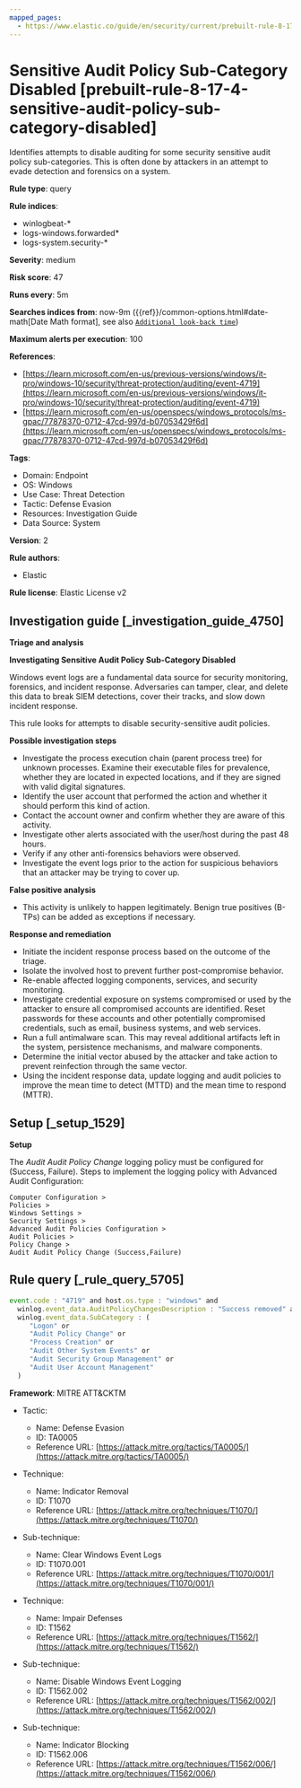 ```yaml
---
mapped_pages:
  - https://www.elastic.co/guide/en/security/current/prebuilt-rule-8-17-4-sensitive-audit-policy-sub-category-disabled.html
---
```


# Sensitive Audit Policy Sub-Category Disabled [prebuilt-rule-8-17-4-sensitive-audit-policy-sub-category-disabled]

Identifies attempts to disable auditing for some security sensitive audit policy sub-categories. This is often done by attackers in an attempt to evade detection and forensics on a system.

**Rule type**: query

**Rule indices**:

* winlogbeat-*
* logs-windows.forwarded*
* logs-system.security-*

**Severity**: medium

**Risk score**: 47

**Runs every**: 5m

**Searches indices from**: now-9m ({{ref}}/common-options.html#date-math[Date Math format], see also [`Additional look-back time`](docs-content://solutions/security/detect-and-alert/create-detection-rule.md#rule-schedule))

**Maximum alerts per execution**: 100

**References**:

* [https://learn.microsoft.com/en-us/previous-versions/windows/it-pro/windows-10/security/threat-protection/auditing/event-4719](https://learn.microsoft.com/en-us/previous-versions/windows/it-pro/windows-10/security/threat-protection/auditing/event-4719)
* [https://learn.microsoft.com/en-us/openspecs/windows_protocols/ms-gpac/77878370-0712-47cd-997d-b07053429f6d](https://learn.microsoft.com/en-us/openspecs/windows_protocols/ms-gpac/77878370-0712-47cd-997d-b07053429f6d)

**Tags**:

* Domain: Endpoint
* OS: Windows
* Use Case: Threat Detection
* Tactic: Defense Evasion
* Resources: Investigation Guide
* Data Source: System

**Version**: 2

**Rule authors**:

* Elastic

**Rule license**: Elastic License v2

## Investigation guide [_investigation_guide_4750]

**Triage and analysis**

**Investigating Sensitive Audit Policy Sub-Category Disabled**

Windows event logs are a fundamental data source for security monitoring, forensics, and incident response. Adversaries can tamper, clear, and delete this data to break SIEM detections, cover their tracks, and slow down incident response.

This rule looks for attempts to disable security-sensitive audit policies.

**Possible investigation steps**

* Investigate the process execution chain (parent process tree) for unknown processes. Examine their executable files for prevalence, whether they are located in expected locations, and if they are signed with valid digital signatures.
* Identify the user account that performed the action and whether it should perform this kind of action.
* Contact the account owner and confirm whether they are aware of this activity.
* Investigate other alerts associated with the user/host during the past 48 hours.
* Verify if any other anti-forensics behaviors were observed.
* Investigate the event logs prior to the action for suspicious behaviors that an attacker may be trying to cover up.

**False positive analysis**

* This activity is unlikely to happen legitimately. Benign true positives (B-TPs) can be added as exceptions if necessary.

**Response and remediation**

* Initiate the incident response process based on the outcome of the triage.
* Isolate the involved host to prevent further post-compromise behavior.
* Re-enable affected logging components, services, and security monitoring.
* Investigate credential exposure on systems compromised or used by the attacker to ensure all compromised accounts are identified. Reset passwords for these accounts and other potentially compromised credentials, such as email, business systems, and web services.
* Run a full antimalware scan. This may reveal additional artifacts left in the system, persistence mechanisms, and malware components.
* Determine the initial vector abused by the attacker and take action to prevent reinfection through the same vector.
* Using the incident response data, update logging and audit policies to improve the mean time to detect (MTTD) and the mean time to respond (MTTR).


## Setup [_setup_1529]

**Setup**

The *Audit Audit Policy Change* logging policy must be configured for (Success, Failure). Steps to implement the logging policy with Advanced Audit Configuration:

```
Computer Configuration >
Policies >
Windows Settings >
Security Settings >
Advanced Audit Policies Configuration >
Audit Policies >
Policy Change >
Audit Audit Policy Change (Success,Failure)
```


## Rule query [_rule_query_5705]

```js
event.code : "4719" and host.os.type : "windows" and
  winlog.event_data.AuditPolicyChangesDescription : "Success removed" and
  winlog.event_data.SubCategory : (
     "Logon" or
     "Audit Policy Change" or
     "Process Creation" or
     "Audit Other System Events" or
     "Audit Security Group Management" or
     "Audit User Account Management"
  )
```

**Framework**: MITRE ATT&CKTM

* Tactic:

    * Name: Defense Evasion
    * ID: TA0005
    * Reference URL: [https://attack.mitre.org/tactics/TA0005/](https://attack.mitre.org/tactics/TA0005/)

* Technique:

    * Name: Indicator Removal
    * ID: T1070
    * Reference URL: [https://attack.mitre.org/techniques/T1070/](https://attack.mitre.org/techniques/T1070/)

* Sub-technique:

    * Name: Clear Windows Event Logs
    * ID: T1070.001
    * Reference URL: [https://attack.mitre.org/techniques/T1070/001/](https://attack.mitre.org/techniques/T1070/001/)

* Technique:

    * Name: Impair Defenses
    * ID: T1562
    * Reference URL: [https://attack.mitre.org/techniques/T1562/](https://attack.mitre.org/techniques/T1562/)

* Sub-technique:

    * Name: Disable Windows Event Logging
    * ID: T1562.002
    * Reference URL: [https://attack.mitre.org/techniques/T1562/002/](https://attack.mitre.org/techniques/T1562/002/)

* Sub-technique:

    * Name: Indicator Blocking
    * ID: T1562.006
    * Reference URL: [https://attack.mitre.org/techniques/T1562/006/](https://attack.mitre.org/techniques/T1562/006/)



